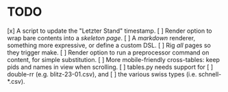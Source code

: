 # TODO

[x] A script to update the "Letzter Stand" timestamp.
[ ] Render option to wrap bare contents into a *skeleton page*.
[ ] A *markdown* renderer, something more expressive, or define a custom DSL.
[ ] Rig *all* pages so they trigger make.
[ ] Render option to run a preprocessor command on content, for simple substitution.
[ ] More mobile-friendly cross-tables: keep pids and names in view when scrolling.
[ ] tables.py needs support for
	[ ] double-rr (e.g. blitz-23-01.csv), and
	[ ]	the various swiss types (i.e. schnell-*.csv).
